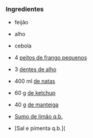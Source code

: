 ### Ingredientes

- feijão
  
- alho

- cebola



- 4 [peitos de frango pequenos](https://www.teleculinaria.pt/ingrediente/peitos-de-frango-pequenos/)
- 3 [dentes de alho](https://www.teleculinaria.pt/ingrediente/dentes-de-alho/)
- 400 ml [de natas](https://www.teleculinaria.pt/ingrediente/de-natas/)
- 60 g [de ketchup](https://www.teleculinaria.pt/ingrediente/de-ketchup/)
- 40 g [de manteiga](https://www.teleculinaria.pt/ingrediente/de-manteiga/)
- [Sumo de limão q.b.](https://www.teleculinaria.pt/ingrediente/sumo-de-limao-q-b/)
- [Sal e pimenta q.b.](